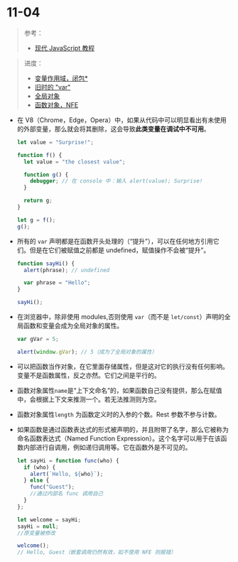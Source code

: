 # 11-04

> 参考：
>
> - [现代 JavaScript 教程](https://zh.javascript.info/)

> 进度：
>
> - [变量作用域，闭包*](https://zh.javascript.info/closure)
> - [旧时的 "var"](https://zh.javascript.info/var)
> - [全局对象](https://zh.javascript.info/global-object)
> - [函数对象，NFE](https://zh.javascript.info/function-object)

- 在 V8（Chrome，Edge，Opera）中，如果从代码中可以明显看出有未使用的外部变量，那么就会将其删除，这会导致**此类变量在调试中不可用**。

  ```JavaScript
  let value = "Surprise!";
  
  function f() {
    let value = "the closest value";
  
    function g() {
      debugger; // 在 console 中：输入 alert(value); Surprise!
    }
  
    return g;
  }
  
  let g = f();
  g();
  ```

- 所有的 `var` 声明都是在函数开头处理的（“提升”），可以在任何地方引用它们。但是在它们被赋值之前都是 undefined，赋值操作不会被“提升”。

  ```javascript
  function sayHi() {
    alert(phrase); // undefined
  
    var phrase = "Hello";
  }
  
  sayHi();
  ```

- 在浏览器中，除非使用 modules,否则使用 `var`（而不是 `let/const`）声明的全局函数和变量会成为全局对象的属性。

  ```js
  var gVar = 5;
  
  alert(window.gVar); // 5（成为了全局对象的属性）
  ```

- 可以把函数当作对象，在它里面存储属性，但是这对它的执行没有任何影响。变量不是函数属性，反之亦然。它们之间是平行的。

- 函数对象属性`name`是“上下文命名”的，如果函数自己没有提供，那么在赋值中，会根据上下文来推测一个。若无法推测则为空。

- 函数对象属性`length` 为函数定义时的入参的个数。Rest 参数不参与计数。

- 如果函数是通过函数表达式的形式被声明的，并且附带了名字，那么它被称为命名函数表达式（Named Function Expression）。这个名字可以用于在该函数内部进行自调用，例如递归调用等。它在函数外是不可见的。

  ```JavaScript
  let sayHi = function func(who) {
    if (who) {
      alert(`Hello, ${who}`);
    } else {
      func("Guest");     
      //通过内部名 func 调用自己
    }
  };
  
  let welcome = sayHi;
  sayHi = null;          
  //原变量被修改
  
  welcome();             
  // Hello, Guest（嵌套调用仍然有效，如不使用 NFE 则报错）
  ```